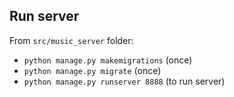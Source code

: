 ## Run server

From `src/music_server` folder:

- `python manage.py makemigrations` (once)
- `python manage.py migrate` (once)
- `python manage.py runserver 8888` (to run server)
